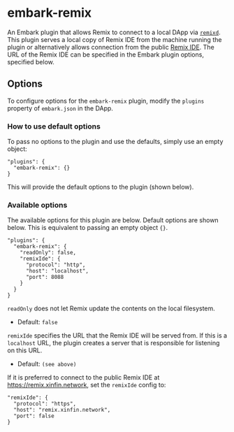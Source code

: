 # embark-remix
An Embark plugin that allows Remix to connect to a local DApp via [`remixd`](https://github.com/ethereum/remixd). This plugin serves a local copy of Remix IDE from the machine running the plugin or alternatively allows connection from the public [Remix IDE](https://remix.xinfin.network). The URL of the Remix IDE can be specified in the Embark plugin options, specified below.

## Options
To configure options for the `embark-remix` plugin, modify the `plugins` property of `embark.json` in the DApp.

### How to use default options
To pass no options to the plugin and use the defaults, simply use an empty object:
```
"plugins": {
  "embark-remix": {}
}
```
This will provide the default options to the plugin (shown below).

### Available options
The available options for this plugin are below. Default options are shown below. This is equivalent to passing an empty object `{}`.
```
"plugins": {
  "embark-remix": {
    "readOnly": false,
    "remixIde": {
      "protocol": "http",
      "host": "localhost",
      "port": 8088
    }
  }
}
```


`readOnly` does not let Remix update the contents on the local filesystem. 
 - Default: `false`

`remixIde` specifies the URL that the Remix IDE will be served from. If this is a `localhost` URL, the plugin creates a server that is responsible for listening on this URL. 
 - Default: `(see above)`

If it is preferred to connect to the public Remix IDE at https://remix.xinfin.network, set the `remixIde` config to:
```
"remixIde": {
  "protocol": "https",
  "host": "remix.xinfin.network",
  "port": false
}
```